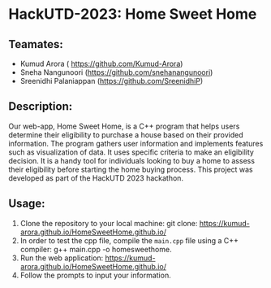 # HackUTD-2023: Home Sweet Home

## Teamates:
- Kumud Arora ( https://github.com/Kumud-Arora)
- Sneha Nangunoori (https://github.com/snehanangunoori)
- Sreenidhi Palaniappan (https://github.com/SreenidhiP)

## Description:

Our web-app, Home Sweet Home, is a C++ program that helps users determine their eligibility to purchase a house based on their provided information. The program gathers user information and implements features such as visualization of data. It uses specific criteria to make an eligibility decision. It is a handy tool for individuals looking to buy a home to assess their eligibility before starting the home buying process. This project was developed as part of the HackUTD 2023 hackathon.

## Usage:

1. Clone the repository to your local machine: git clone: https://kumud-arora.github.io/HomeSweetHome.github.io/
2. In order to test the cpp file, compile the `main.cpp` file using a C++ compiler: g++ main.cpp -o homesweethome.
3. Run the web application: https://kumud-arora.github.io/HomeSweetHome.github.io/
4. Follow the prompts to input your information.
